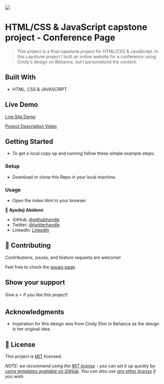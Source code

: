 ![](https://img.shields.io/badge/Microverse-blueviolet)

# HTML/CSS & JavaScript capstone project - Conference Page

> This project is a final capstone project for HTML/CSS & JavaScript. In this capstone project I built an online website for a conference using Cindy's design on Behance, but I personalized the content.  

## Built With

- HTML, CSS & JAVASCRIPT.

## Live Demo    

[Live Site Demo](https://demix007.github.io/Capstone-Project-Style-Conference/)

[Project Description Video](https://www.loom.com/share/afa22ca17b604af38c8cc5b72b1f09f9)

## Getting Started

- To get a local copy up and running follow these simple example steps:

### Setup

- Download or clone this Repo in your local machine.

### Usage

- Open the index.html in your browser

👤 **Ayodeji Abidemi**

- GitHub: [@githubhandle](https://github.com/demix007)
- Twitter: [@twitterhandle](https://twitter.com/dat_dope_demix)
- LinkedIn: [LinkedIn](https://linkedin.com/in/ayodeji-abidemi-b76935218/)

## 🤝 Contributing

Contributions, issues, and feature requests are welcome!

Feel free to check the [issues page](https://github.com/demix007/Capstone-Project-Style-Conference/issues).

## Show your support

Give a ⭐️ if you like this project!

## Acknowledgments

- Inspiration for this design was from Cindy Shin in Behance as the design is her original idea. 

## 📝 License

This project is [MIT](./LICENSE) licensed.

_NOTE: we recommend using the [MIT license](https://choosealicense.com/licenses/mit/) - you can set it up quickly by [using templates available on GitHub](https://docs.github.com/en/communities/setting-up-your-project-for-healthy-contributions/adding-a-license-to-a-repository). You can also use [any other license](https://choosealicense.com/licenses/) if you wish._
